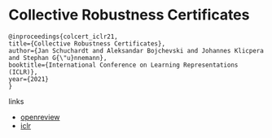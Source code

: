 # Collective Robustness Certificates

```
@inproceedings{colcert_iclr21,
title={Collective Robustness Certificates},
author={Jan Schuchardt and Aleksandar Bojchevski and Johannes Klicpera and Stephan G{\"u}nnemann},
booktitle={International Conference on Learning Representations (ICLR)},
year={2021}
}
```

links
- [openreview](https://openreview.net/forum?id=ULQdiUTHe3y)
- [iclr](https://iclr.cc/virtual/2021/poster/2727)
